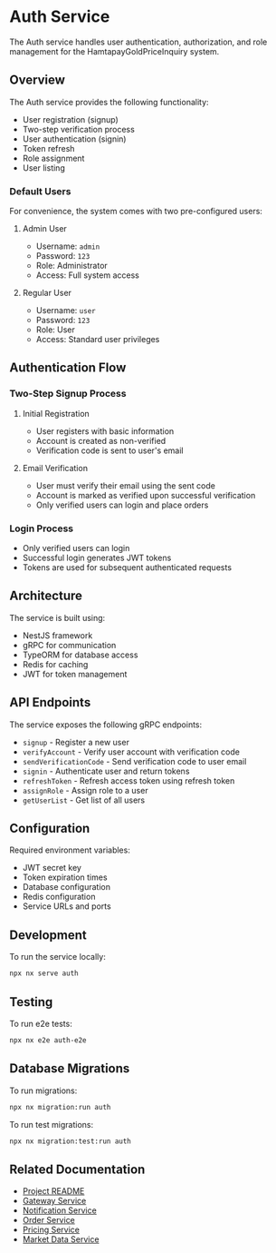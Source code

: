 # Auth Service

The Auth service handles user authentication, authorization, and role management for the HamtapayGoldPriceInquiry system.

## Overview

The Auth service provides the following functionality:

-   User registration (signup)
-   Two-step verification process
-   User authentication (signin)
-   Token refresh
-   Role assignment
-   User listing

### Default Users

For convenience, the system comes with two pre-configured users:

1. Admin User

    - Username: `admin`
    - Password: `123`
    - Role: Administrator
    - Access: Full system access

2. Regular User
    - Username: `user`
    - Password: `123`
    - Role: User
    - Access: Standard user privileges

## Authentication Flow

### Two-Step Signup Process

1. Initial Registration

    - User registers with basic information
    - Account is created as non-verified
    - Verification code is sent to user's email

2. Email Verification
    - User must verify their email using the sent code
    - Account is marked as verified upon successful verification
    - Only verified users can login and place orders

### Login Process

-   Only verified users can login
-   Successful login generates JWT tokens
-   Tokens are used for subsequent authenticated requests

## Architecture

The service is built using:

-   NestJS framework
-   gRPC for communication
-   TypeORM for database access
-   Redis for caching
-   JWT for token management

## API Endpoints

The service exposes the following gRPC endpoints:

-   `signup` - Register a new user
-   `verifyAccount` - Verify user account with verification code
-   `sendVerificationCode` - Send verification code to user email
-   `signin` - Authenticate user and return tokens
-   `refreshToken` - Refresh access token using refresh token
-   `assignRole` - Assign role to a user
-   `getUserList` - Get list of all users

## Configuration

Required environment variables:

-   JWT secret key
-   Token expiration times
-   Database configuration
-   Redis configuration
-   Service URLs and ports

## Development

To run the service locally:

```sh
npx nx serve auth
```

## Testing

To run e2e tests:

```sh
npx nx e2e auth-e2e
```

## Database Migrations

To run migrations:

```sh
npx nx migration:run auth
```

To run test migrations:

```sh
npx nx migration:test:run auth
```

## Related Documentation

-   [Project README](../../README.md)
-   [Gateway Service](../gateway/README.md)
-   [Notification Service](../notification/README.md)
-   [Order Service](../order/README.md)
-   [Pricing Service](../pricing/README.md)
-   [Market Data Service](../market-data/README.md)
